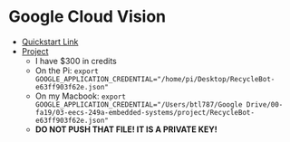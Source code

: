 # Google Cloud Vision
* [Quickstart Link](https://cloud.google.com/vision/docs/quickstart-cli)
* [Project](https://console.cloud.google.com/home/dashboard?project=recyclebot-257717)
  * I have $300 in credits
  * On the Pi: `export GOOGLE_APPLICATION_CREDENTIAL="/home/pi/Desktop/RecycleBot-e63ff903f62e.json"`
  * On my Macbook: `export GOOGLE_APPLICATION_CREDENTIAL="/Users/btl787/Google Drive/00-fa19/03-eecs-249a-embedded-systems/project/RecycleBot-e63ff903f62e.json"`
  * __DO NOT PUSH THAT FILE! IT IS A PRIVATE KEY!__